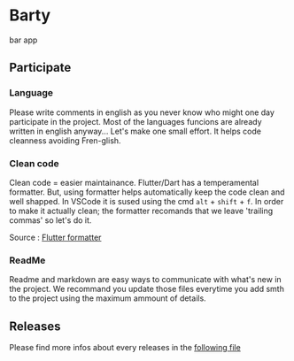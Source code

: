 # Barty

bar app

## Participate

### Language

Please write comments in english as you never know who might one day participate in the project. Most of the languages funcions are already written in english anyway... Let's make one small effort. It helps code cleanness avoiding Fren-glish.

### Clean code

Clean code = easier maintainance. Flutter/Dart has a temperamental formatter. But, using formatter helps automatically keep the code clean and well shapped. In VSCode it is sused using the cmd `alt` + `shift` + `f`. In order to make it actually clean; the formatter recomands that we leave 'trailing commas' so let's do it.

Source : [Flutter formatter](https://flutter.dev/docs/development/tools/formatting)

### ReadMe

Readme and markdown are easy ways to communicate with what's new in the project. We recommand you update those files everytime you add smth to the project using the maximum ammount of details.

## Releases

Please find more infos about every releases in the [following file](markdown/releases.md)


